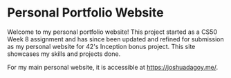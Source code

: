 # Personal Portfolio Website
Welcome to my personal portfolio website! This project started as a CS50 Week 8 assignment and has since been updated and refined for submission as my personal website for 42's Inception bonus project. This site showcases my skills and projects done. 

For my main personal website, it is accessible at https://joshuadagoy.me/.

